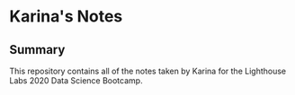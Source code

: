 # Karina's Notes

## Summary

This repository contains all of the notes taken by Karina for the Lighthouse Labs 2020 Data Science Bootcamp.
